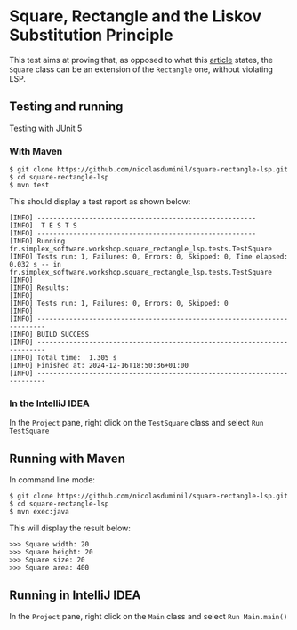 # Square, Rectangle and the Liskov Substitution Principle

This test aims at proving that, as opposed to what this [article](https://medium.com/@alex24dutertre/square-rectangle-and-the-liskov-substitution-principle-ee1eb8433106) states,
the `Square` class can be an extension of the `Rectangle` one, without violating LSP.

## Testing and running

Testing with JUnit 5

### With Maven

    $ git clone https://github.com/nicolasduminil/square-rectangle-lsp.git
    $ cd square-rectangle-lsp
    $ mvn test

This should display a test report as shown below:

    [INFO] -------------------------------------------------------
    [INFO]  T E S T S
    [INFO] -------------------------------------------------------
    [INFO] Running fr.simplex_software.workshop.square_rectangle_lsp.tests.TestSquare
    [INFO] Tests run: 1, Failures: 0, Errors: 0, Skipped: 0, Time elapsed: 0.032 s -- in fr.simplex_software.workshop.square_rectangle_lsp.tests.TestSquare
    [INFO]
    [INFO] Results:
    [INFO]
    [INFO] Tests run: 1, Failures: 0, Errors: 0, Skipped: 0
    [INFO]
    [INFO] ------------------------------------------------------------------------
    [INFO] BUILD SUCCESS
    [INFO] ------------------------------------------------------------------------
    [INFO] Total time:  1.305 s
    [INFO] Finished at: 2024-12-16T18:50:36+01:00
    [INFO] ------------------------------------------------------------------------

### In the IntelliJ IDEA

In the `Project` pane, right click on the `TestSquare` class and select `Run TestSquare`

## Running with Maven

In command line mode:

    $ git clone https://github.com/nicolasduminil/square-rectangle-lsp.git
    $ cd square-rectangle-lsp
    $ mvn exec:java

This will display the result below:

    >>> Square width: 20
    >>> Square height: 20
    >>> Square size: 20
    >>> Square area: 400

## Running in IntelliJ IDEA

In the `Project` pane, right click on the `Main` class and select `Run Main.main()`


